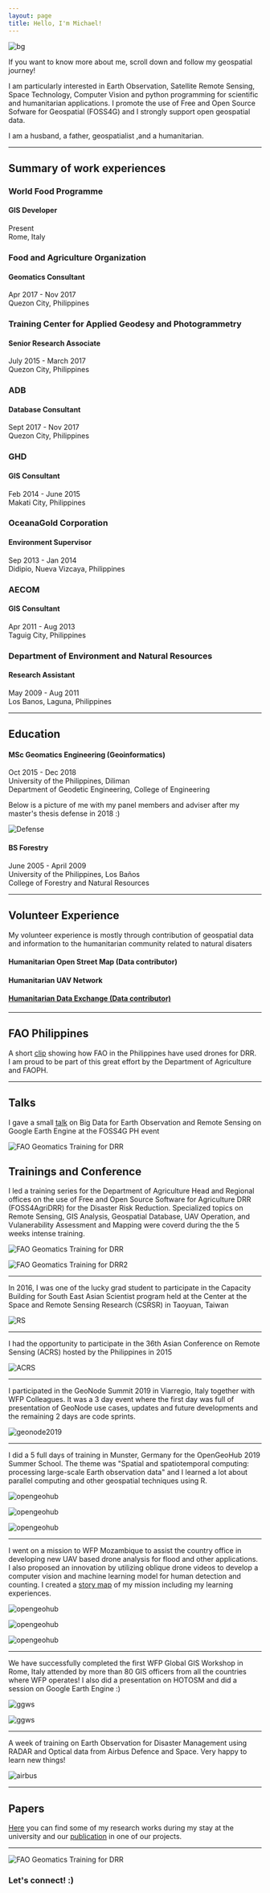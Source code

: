 ```yaml
---
layout: page
title: Hello, I'm Michael!
---
```


![bg](esa.jpg)

If you want to know more about me, scroll down and follow my geospatial journey!

I am particularly interested in Earth Observation, Satellite Remote Sensing, Space Technology, Computer Vision and 
python programming for scientific and humanitarian applications. I promote the use of Free and Open Source Sofware 
for Geospatial (FOSS4G) and I strongly support open geospatial data.

I am a husband, a father, geospatialist ,and a humanitarian. 

------

## Summary of work experiences

### World Food Programme
#### GIS Developer
<p>Present<br> Rome, Italy</p>

### Food and Agriculture Organization
#### Geomatics Consultant
<p>Apr 2017 - Nov 2017 <br> Quezon City, Philippines</p>

### Training Center for Applied Geodesy and Photogrammetry
#### Senior Research Associate
<p>July 2015 - March 2017 <br> Quezon City, Philippines</p>

### ADB
#### Database Consultant
<p>Sept 2017 - Nov 2017 <br> Quezon City, Philippines</p>

### GHD
#### GIS Consultant
<p>Feb 2014 - June 2015 <br> Makati City, Philippines</p>

### OceanaGold Corporation
#### Environment Supervisor
<p>Sep 2013 - Jan 2014 <br> Didipio, Nueva Vizcaya, Philippines</p>

### AECOM
#### GIS Consultant
<p>Apr 2011 - Aug 2013 <br> Taguig City, Philippines</p>

### Department of Environment and Natural Resources
#### Research Assistant
<p>May 2009 - Aug 2011 <br> Los Banos, Laguna, Philippines</p>

------

## Education
#### MSc Geomatics Engineering (Geoinformatics)
<p>Oct 2015 - Dec 2018 <br> University of the Philippines, Diliman <br> Department of Geodetic Engineering, College of Engineering<br></p>
<p>Below is a picture of me with my panel members and adviser after my master's thesis defense in 2018 :) </p>

![Defense](img/thesis_defense.jpg)

#### BS Forestry
<p>June 2005 - April 2009 <br> University of the Philippines, Los Baños <br> College of Forestry and Natural Resources</p>

------

## Volunteer Experience
<p>My volunteer experience is mostly through contribution of geospatial data and information to the humanitarian community related to natural disaters</p>

#### Humanitarian Open Street Map (Data contributor)
#### Humanitarian UAV Network
#### [Humanitarian Data Exchange (Data contributor)](https://data.humdata.org/user/mgmanalili)

------

## FAO Philippines
<p>A short <a href="https://www.youtube.com/watch?v=tBtCVX-j_ek&feature=youtu.be">clip</a> showing how FAO in the Philippines have used drones for DRR. <br>I am proud to be part of this great effort by the Department of Agriculture and FAOPH.</p>

------

## Talks
<p>I gave a small <a href="https://foss4gph.github.io//">talk</a> on Big Data for Earth Observation and Remote Sensing on Google Earth Engine at the FOSS4G PH event</p>

![FAO Geomatics Training for DRR](img/foss4gph.png)

## Trainings and Conference
<p>I led a training series for the Department of Agriculture Head and Regional offices on the use of Free and Open Source Software for Agriculture DRR (FOSS4AgriDRR) for the Disaster Risk Reduction. Specialized topics on Remote Sensing, GIS Analysis, Geospatial Database, UAV Operation, and Vulanerability Assessment and Mapping were coverd during the the 5 weeks intense training.</p>

![FAO Geomatics Training for DRR](FAO_DRR.jpg)

![FAO Geomatics Training for DRR2](FAO_DRR2.jpg)

------
<p>In 2016, I was one of the lucky grad student to participate in the Capacity Building for South East Asian Scientist program
held at the Center at the Space and Remote Sensing Research (CSRSR) in Taoyuan, Taiwan</p>

![RS](img/RemoteSensing.jpg)

------
<p>I had the opportunity to participate in the 36th Asian Conference on Remote Sensing (ACRS) hosted by the Philippines in 2015</p>

![ACRS](img/acrs.jpg)

------
<p>I participated in the GeoNode Summit 2019 in Viarregio, Italy together with WFP Colleagues. It was a 3 day event where the first day was full of presentation of GeoNode use cases, updates and future developments and the remaining 2 days are code sprints.</p>

![geonode2019](img/geonodesummit2019.jpg)

------
<p>I did a 5 full days of training in Munster, Germany for the OpenGeoHub 2019 Summer School. The theme was "Spatial and spatiotemporal computing: processing large-scale Earth observation data" and I learned a lot about parallel computing and other geospatial techniques using R.</p>

![opengeohub](img/ogh2.jpg)

![opengeohub](img/ogh1.jpg)

![opengeohub](img/ogh3.jpg)

------
<p>I went on a mission to WFP Mozambique to assist the country office in developing new UAV based drone analysis for flood and other applications. I also proposed an innovation by utilizing oblique drone videos to develop a computer vision and machine learning model for human detection and counting. I created a <a href="https://storymaps.arcgis.com/stories/446021a4917342a0ba341d90abcf029a">story map</a> of my mission including my learning experiences.</p>

![opengeohub](img/mozteam.jpg)

![opengeohub](img/drone.jpg)

![opengeohub](img/scene.jpg)

------
<p>We have successfully completed the first WFP Global GIS Workshop in Rome, Italy attended by more than 80 GIS officers from all the countries where WFP operates! I also did a presentation on HOTOSM and did a session on Google Earth Engine :)</p>

![ggws](img/ggws2019.jpg)

![ggws](img/gee.jpg)

------
<p>A week of training on Earth Observation for Disaster Management using RADAR and Optical data from Airbus Defence and Space. Very happy to learn new things!</p>

![airbus](img/airbus.JPG)

------
## Papers
<p><a href="https://www.researchgate.net/profile/Michael_Andrew_Manalili">Here</a> you can find some of my research works during my stay at the university and our <a href="https://doi.org/10.5194/isprs-archives-XLII-4-W12-83-2019">publication</a> in one of our projects.</p>

------
![FAO Geomatics Training for DRR](me_wfp.png)
### Let's connect! :)



